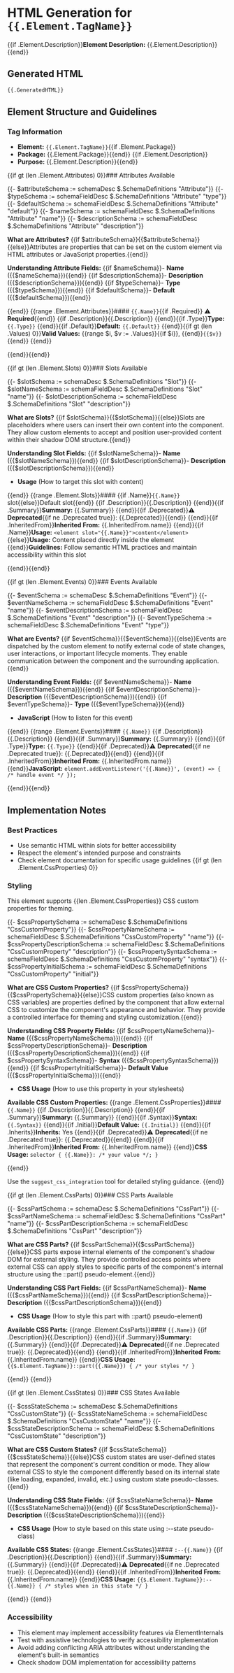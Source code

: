 # HTML Generation for `{{.Element.TagName}}`

{{if .Element.Description}}**Element Description:** {{.Element.Description}}
{{end}}
## Generated HTML

```html
{{.GeneratedHTML}}
```

## Element Structure and Guidelines

### Tag Information
- **Element:** `{{.Element.TagName}}`{{if .Element.Package}}
- **Package:** {{.Element.Package}}{{end}}
{{if .Element.Description}}
- **Purpose:** {{.Element.Description}}{{end}}

{{if gt (len .Element.Attributes) 0}}### Attributes Available

{{- $attributeSchema := schemaDesc $.SchemaDefinitions "Attribute"}}
{{- $typeSchema := schemaFieldDesc $.SchemaDefinitions "Attribute" "type"}}
{{- $defaultSchema := schemaFieldDesc $.SchemaDefinitions "Attribute" "default"}}
{{- $nameSchema := schemaFieldDesc $.SchemaDefinitions "Attribute" "name"}}
{{- $descriptionSchema := schemaFieldDesc $.SchemaDefinitions "Attribute" "description"}}

**What are Attributes?** {{if $attributeSchema}}{{$attributeSchema}}{{else}}Attributes are properties that can be set on the custom element via HTML attributes or JavaScript properties.{{end}}

**Understanding Attribute Fields:**
{{if $nameSchema}}- **Name** ({{$nameSchema}}){{end}}
{{if $descriptionSchema}}- **Description** ({{$descriptionSchema}}){{end}}
{{if $typeSchema}}- **Type** ({{$typeSchema}}){{end}}
{{if $defaultSchema}}- **Default** ({{$defaultSchema}}){{end}}

{{end}}
{{range .Element.Attributes}}#### `{{.Name}}`{{if .Required}} ⚠️ **Required**{{end}}
{{if .Description}}{{.Description}}
{{end}}{{if .Type}}**Type:** `{{.Type}}`
{{end}}{{if .Default}}**Default:** `{{.Default}}`
{{end}}{{if gt (len .Values) 0}}**Valid Values:** {{range $i, $v := .Values}}{{if $i}}, {{end}}`{{$v}}`{{end}}
{{end}}

{{end}}{{end}}

{{if gt (len .Element.Slots) 0}}### Slots Available

{{- $slotSchema := schemaDesc $.SchemaDefinitions "Slot"}}
{{- $slotNameSchema := schemaFieldDesc $.SchemaDefinitions "Slot" "name"}}
{{- $slotDescriptionSchema := schemaFieldDesc $.SchemaDefinitions "Slot" "description"}}

**What are Slots?** {{if $slotSchema}}{{$slotSchema}}{{else}}Slots are placeholders where users can insert their own content into the component. They allow custom elements to accept and position user-provided content within their shadow DOM structure.{{end}}

**Understanding Slot Fields:**
{{if $slotNameSchema}}- **Name** ({{$slotNameSchema}}){{end}}
{{if $slotDescriptionSchema}}- **Description** ({{$slotDescriptionSchema}}){{end}}
- **Usage** (How to target this slot with content)

{{end}}
{{range .Element.Slots}}#### {{if .Name}}`{{.Name}}` slot{{else}}Default slot{{end}}
{{if .Description}}{{.Description}}
{{end}}{{if .Summary}}**Summary:** {{.Summary}}
{{end}}{{if .Deprecated}}⚠️ **Deprecated**{{if ne .Deprecated true}}: {{.Deprecated}}{{end}}
{{end}}{{if .InheritedFrom}}**Inherited From:** {{.InheritedFrom.name}}
{{end}}{{if .Name}}**Usage:** `<element slot="{{.Name}}">content</element>`
{{else}}**Usage:** Content placed directly inside the element
{{end}}**Guidelines:** Follow semantic HTML practices and maintain accessibility within this slot

{{end}}{{end}}

{{if gt (len .Element.Events) 0}}### Events Available

{{- $eventSchema := schemaDesc $.SchemaDefinitions "Event"}}
{{- $eventNameSchema := schemaFieldDesc $.SchemaDefinitions "Event" "name"}}
{{- $eventDescriptionSchema := schemaFieldDesc $.SchemaDefinitions "Event" "description"}}
{{- $eventTypeSchema := schemaFieldDesc $.SchemaDefinitions "Event" "type"}}

**What are Events?** {{if $eventSchema}}{{$eventSchema}}{{else}}Events are dispatched by the custom element to notify external code of state changes, user interactions, or important lifecycle moments. They enable communication between the component and the surrounding application.{{end}}

**Understanding Event Fields:**
{{if $eventNameSchema}}- **Name** ({{$eventNameSchema}}){{end}}
{{if $eventDescriptionSchema}}- **Description** ({{$eventDescriptionSchema}}){{end}}
{{if $eventTypeSchema}}- **Type** ({{$eventTypeSchema}}){{end}}
- **JavaScript** (How to listen for this event)

{{end}}
{{range .Element.Events}}#### `{{.Name}}`
{{if .Description}}{{.Description}}
{{end}}{{if .Summary}}**Summary:** {{.Summary}}
{{end}}{{if .Type}}**Type:** `{{.Type}}`
{{end}}{{if .Deprecated}}⚠️ **Deprecated**{{if ne .Deprecated true}}: {{.Deprecated}}{{end}}
{{end}}{{if .InheritedFrom}}**Inherited From:** {{.InheritedFrom.name}}
{{end}}**JavaScript:** `element.addEventListener('{{.Name}}', (event) => { /* handle event */ });`

{{end}}{{end}}

## Implementation Notes

### Best Practices
- Use semantic HTML within slots for better accessibility
- Respect the element's intended purpose and constraints
- Check element documentation for specific usage guidelines
{{if gt (len .Element.CssProperties) 0}}
### Styling
This element supports {{len .Element.CssProperties}} CSS custom properties for theming.

{{- $cssPropertySchema := schemaDesc $.SchemaDefinitions "CssCustomProperty"}}
{{- $cssPropertyNameSchema := schemaFieldDesc $.SchemaDefinitions "CssCustomProperty" "name"}}
{{- $cssPropertyDescriptionSchema := schemaFieldDesc $.SchemaDefinitions "CssCustomProperty" "description"}}
{{- $cssPropertySyntaxSchema := schemaFieldDesc $.SchemaDefinitions "CssCustomProperty" "syntax"}}
{{- $cssPropertyInitialSchema := schemaFieldDesc $.SchemaDefinitions "CssCustomProperty" "initial"}}

**What are CSS Custom Properties?** {{if $cssPropertySchema}}{{$cssPropertySchema}}{{else}}CSS custom properties (also known as CSS variables) are properties defined by the component that allow external CSS to customize the component's appearance and behavior. They provide a controlled interface for theming and styling customization.{{end}}

**Understanding CSS Property Fields:**
{{if $cssPropertyNameSchema}}- **Name** ({{$cssPropertyNameSchema}}){{end}}
{{if $cssPropertyDescriptionSchema}}- **Description** ({{$cssPropertyDescriptionSchema}}){{end}}
{{if $cssPropertySyntaxSchema}}- **Syntax** ({{$cssPropertySyntaxSchema}}){{end}}
{{if $cssPropertyInitialSchema}}- **Default Value** ({{$cssPropertyInitialSchema}}){{end}}
- **CSS Usage** (How to use this property in your stylesheets)

**Available CSS Custom Properties:**
{{range .Element.CssProperties}}#### `{{.Name}}`
{{if .Description}}{{.Description}}
{{end}}{{if .Summary}}**Summary:** {{.Summary}}
{{end}}{{if .Syntax}}**Syntax:** `{{.Syntax}}`
{{end}}{{if .Initial}}**Default Value:** `{{.Initial}}`
{{end}}{{if .Inherits}}**Inherits:** Yes
{{end}}{{if .Deprecated}}⚠️ **Deprecated**{{if ne .Deprecated true}}: {{.Deprecated}}{{end}}
{{end}}{{if .InheritedFrom}}**Inherited From:** {{.InheritedFrom.name}}
{{end}}**CSS Usage:** `selector { {{.Name}}: /* your value */; }`

{{end}}

Use the `suggest_css_integration` tool for detailed styling guidance.
{{end}}

{{if gt (len .Element.CssParts) 0}}### CSS Parts Available

{{- $cssPartSchema := schemaDesc $.SchemaDefinitions "CssPart"}}
{{- $cssPartNameSchema := schemaFieldDesc $.SchemaDefinitions "CssPart" "name"}}
{{- $cssPartDescriptionSchema := schemaFieldDesc $.SchemaDefinitions "CssPart" "description"}}

**What are CSS Parts?** {{if $cssPartSchema}}{{$cssPartSchema}}{{else}}CSS parts expose internal elements of the component's shadow DOM for external styling. They provide controlled access points where external CSS can apply styles to specific parts of the component's internal structure using the ::part() pseudo-element.{{end}}

**Understanding CSS Part Fields:**
{{if $cssPartNameSchema}}- **Name** ({{$cssPartNameSchema}}){{end}}
{{if $cssPartDescriptionSchema}}- **Description** ({{$cssPartDescriptionSchema}}){{end}}
- **CSS Usage** (How to style this part with ::part() pseudo-element)

**Available CSS Parts:**
{{range .Element.CssParts}}#### `{{.Name}}`
{{if .Description}}{{.Description}}
{{end}}{{if .Summary}}**Summary:** {{.Summary}}
{{end}}{{if .Deprecated}}⚠️ **Deprecated**{{if ne .Deprecated true}}: {{.Deprecated}}{{end}}
{{end}}{{if .InheritedFrom}}**Inherited From:** {{.InheritedFrom.name}}
{{end}}**CSS Usage:** `{{$.Element.TagName}}::part({{.Name}}) { /* your styles */ }`

{{end}}
{{end}}

{{if gt (len .Element.CssStates) 0}}### CSS States Available

{{- $cssStateSchema := schemaDesc $.SchemaDefinitions "CssCustomState"}}
{{- $cssStateNameSchema := schemaFieldDesc $.SchemaDefinitions "CssCustomState" "name"}}
{{- $cssStateDescriptionSchema := schemaFieldDesc $.SchemaDefinitions "CssCustomState" "description"}}

**What are CSS Custom States?** {{if $cssStateSchema}}{{$cssStateSchema}}{{else}}CSS custom states are user-defined states that represent the component's current condition or mode. They allow external CSS to style the component differently based on its internal state (like loading, expanded, invalid, etc.) using custom state pseudo-classes.{{end}}

**Understanding CSS State Fields:**
{{if $cssStateNameSchema}}- **Name** ({{$cssStateNameSchema}}){{end}}
{{if $cssStateDescriptionSchema}}- **Description** ({{$cssStateDescriptionSchema}}){{end}}
- **CSS Usage** (How to style based on this state using :--state pseudo-class)

**Available CSS States:**
{{range .Element.CssStates}}#### `:--{{.Name}}`
{{if .Description}}{{.Description}}
{{end}}{{if .Summary}}**Summary:** {{.Summary}}
{{end}}{{if .Deprecated}}⚠️ **Deprecated**{{if ne .Deprecated true}}: {{.Deprecated}}{{end}}
{{end}}{{if .InheritedFrom}}**Inherited From:** {{.InheritedFrom.name}}
{{end}}**CSS Usage:** `{{$.Element.TagName}}:--{{.Name}} { /* styles when in this state */ }`

{{end}}
{{end}}

### Accessibility
- This element may implement accessibility features via ElementInternals
- Test with assistive technologies to verify accessibility implementation  
- Avoid adding conflicting ARIA attributes without understanding the element's built-in semantics
- Check shadow DOM implementation for accessibility patterns
